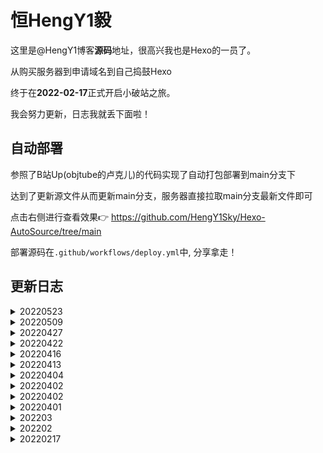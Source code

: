 #  恒HengY1毅

这里是@HengY1博客**源码**地址，很高兴我也是Hexo的一员了。

从购买服务器到申请域名到自己捣鼓Hexo

终于在**2022-02-17**正式开启小破站之旅。

我会努力更新，日志我就丢下面啦！

## 自动部署

参照了B站Up(objtube的卢克儿)的代码实现了自动打包部署到main分支下

达到了更新源文件从而更新main分支，服务器直接拉取main分支最新文件即可

点击右侧进行查看效果👉 https://github.com/HengY1Sky/Hexo-AutoSource/tree/main

部署源码在`.github/workflows/deploy.yml`中, 分享拿走！

##  更新日志

<details>
  <summary>20220523</summary>
  <h3>添加文章</h3>

- 大作业团队协作的思考
- Mac优化 zsh 的启动速度(M1)
</details>

<details>
  <summary>20220509</summary>
  <h3>添加文章</h3>

- 别再说我们缺一个程序员了
</details>

<details>
  <summary>20220427</summary>
  <h3>添加文章</h3>

- 大二拿下字节Offer究极面试经验
</details>

<details>
  <summary>20220422</summary>
  <h3>添加文章</h3>

- 字节跳动人力套件三面面经
</details>

<details>
  <summary>20220416</summary>
  <h3>添加文章</h3>

- 字节跳动人力套件二面面经
</details>

<details>
  <summary>20220413</summary>
  <h3>添加文章</h3>

- 字节跳动人力套件一面面经
</details>

<details>
  <summary>20220404</summary>
  <h3>添加文章</h3>

- 爬虫怼API接口的优雅姿势
</details>

<details>
  <summary>20220402</summary>
  <h3>添加查询成绩</h3>

- 添加查询成绩
</details>

<details>
  <summary>20220402</summary>
  <h3>修改域名</h3>

- 换了加速域名加上www
</details>

<details>
  <summary>20220401</summary>
  <h3>添加宿舍水费充值</h3>

  - 添加宿舍水费充值描述
  - 添加了查询课表的功能
</details>

<details>
  <summary>202203</summary>
  <h3>3月份集合</h3>

  - 添加M1芯片实现Kail虚拟机(无Parallels)
  - 添加M1芯片从零安装Burpsuit
</details>

<details>
  <summary>202202</summary>
  <h3>2月份集合</h3>

  - 添加Ubuntu下Corntab找出报错原因
  - 添加自我介绍
  - 添加了Fail2ban防御
  - 更新了服务页面
  - 添加了水费接口
  - 迁移 MAC上RabbitMQ从安装到用GO快速实现搬移
  - 添加Robots.txt
  - 添加了403 503页面
  - 添加文章 Ubuntu纯命令行走Clash终端代理-Linux同理
  - 压缩网站文件
  - 添加文章 Python浅谈多线程 Go实现基础密码加密解密
  - 迁移 树莓派文章
  - 修正了原文的日期
  - 加入文章 Docker日常究竟要怎么用
  - 更新文章 Docker日常究竟要怎么用
  - 加入打赏功能
  - 加入文章 学习Python高级编程到asyncio并发实践
  - 加入文章 日常中的Git怎么使用
  - 加入了hexo-abbrlink简化
  - 加入文章 Js逆向练习制造Token与Id
  - 添加百度sitemap
  - 加入了本地搜索系统
  - 留言板上BB了两句
  - 添加友链规则
  - 引入[iconfont](https://www.iconfont.cn/)
  - 代码片段更换为等宽字体
  - 上CDN加速以及强制跳转HTTPS
  - 首页图片更新
  - 创建文章 数字取证究竟如何入门
</details>

<details>
  <summary>20220217</summary>
  <h3>初始化博客网站，实现自动化部署</h3>
  <p>今天域名终于审批下来了耶～</br>在原来的基础上开始部署公网系统。</p>

  - 添加网站分析统计，使用[谷歌分析](https://www.google.com/analytics/)
  - 使用`Twikoo`作为[网站的评价系统](https://twikoo.js.org/quick-start.html#%E4%BA%91%E5%87%BD%E6%95%B0%E9%83%A8%E7%BD%B2)
  - 添加了Akismet 反垃圾服务
  - 添加了即时的[微信消息推送](https://sct.ftqq.com/)
  - 谷歌分析延迟改为[百度分析](https://tongji.baidu.com/sc-web)
</details>